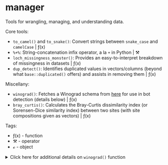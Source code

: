 # manager
Tools for wrangling, managing, and understanding data.

Core tools:

- `to_camel()` and `to_snake()`: Convert strings between `snake_case` and `camelCase` | &#402;(x)
- `%+%`: String-concatenation infix operator, a la `+` in Python | &#9874;
- `loch_missingness_monster()`: Provides an easy-to-interpret breakdown of missingness in datasets | &#402;(x)
- `dup_detect()`: Identifies duplicated values in vectors/columns (beyond what `base::duplicated()` offers) and assists in removing them | &#402;(x)

Miscellany:

- `winograd()`: Fetches a Winograd schema from [here](https://cs.nyu.edu/~davise/papers/WinogradSchemas/WSCollection.html) for use in bot detection (details below) | &#402;(x)
- `bray_curtis()`: Calculates the Bray-Curtis dissimilarity index (or Sorensen-Dice similarity index) between two sites (with site compositions given as vectors) | &#402;(x)

Tags:

- &#402;(x) - function
- &#9874; - operator
- &#8500; - object

<details><summary>Click here for additional details on <code>winograd()</code> function</summary><br/>
Each time the function is run, it pulls, via web scraping with rvest, the text of one Winograd schema from <a href="https://cs.nyu.edu/~davise/papers/WinogradSchemas/WSCollection.html">here</a> (website created by Ernest Davis; available under a CC 4.0 license).<br><br>

A Winograd schema is a sentence that includes an ambiguous pronoun that could refer to either of two antecedent nouns. Which noun the pronoun is rightly associated with depends on which of two words/phrases is present elsewhere in the sentence. For example:

*I spread the cloth on the table in order to [protect/display] it.*

If the sentence is written as "...to protect it," then *it* refers to the table. If the sentence is written as "...to display it," then *it* refers to the cloth.

Winograd schemas require commonsense human reasoning, and they're difficult for computers to resolve. Picking a sentence construction (e.g., "...to protect it" or "...to display it") and asking a question that tests one's understanding of the pronoun's identity (e.g., "What is being [protected][displayed]?") can be an effective way to distinguish people and bots in online surveys. (This is especially true if multiple Winograd schemas are presented; the odds of a bot successfully "guessing" its way past three Winograds is just 12.5%.)

Back when I ran survey studies, I implemented Winograd schemas to preserve data quality when collecting responses via Prolific/Reddit/MTurk/etc. My experience is that they can do a bit *too good* of a job of flagging responses as potential bots: It's not hard to give the wrong response to a Winograd schema, especially if you're moving quickly. But I often preferred to be overly conservative in the face of bot risk/low-attention responses.
</details>
